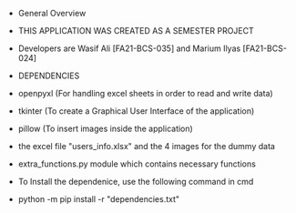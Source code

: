 - General Overview
- THIS APPLICATION WAS CREATED AS A SEMESTER PROJECT
- Developers are Wasif Ali [FA21-BCS-035] and Marium Ilyas [FA21-BCS-024]

- DEPENDENCIES
- openpyxl (For handling excel sheets in order to read and write data)
- tkinter (To create a Graphical User Interface of the application)
- pillow (To insert images inside the application)
- the excel file "users_info.xlsx" and the 4 images for the dummy data
- extra_functions.py module which contains necessary functions
- To Install the dependenice, use the following command in cmd
- python -m pip install -r "dependencies.txt"
